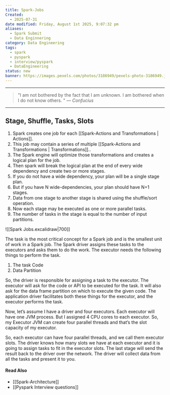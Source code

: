 ```yaml
---
title: Spark-Jobs
Created:
  - 2025-07-31
date modified: Friday, August 1st 2025, 9:07:32 pm
aliases:
  - Spark Submit
  - Data Enginnering
category: Data Engineering
tags:
  - spark
  - pyspark
  - interview/pyspark
  - DataEngineering
status: new
banner: https://images.pexels.com/photos/3186949/pexels-photo-3186949.jpeg
---
```

---
> "I am not bothered by the fact that I am unknown. I am bothered when I do not know others.
>"
> <cite>— Confucius</cite>

---

## Stage, Shuffle, Tasks, Slots

1. Spark creates one job for each [[Spark-Actions and Transformations | Actions]].
2. This job may contain a series of multiple [[Spark-Actions and Transformations | Transformations]].. 
3. The Spark engine will optimize those transformations and creates a logical plan for the job. 
4. Then spark will break the logical plan at the end of every wide dependency and create two or more stages. 
5. If you do not have a wide dependency, your plan will be a single stage plan. 
6. But if you have N wide-dependencies, your plan should have N+1 stages. 
7. Data from one stage to another stage is shared using the shuffle/sort operation. 
8. Now each stage may be executed as one or more parallel tasks. 
9. The number of tasks in the stage is equal to the number of input partitions.


![[Spark Jobs.excalidraw|700]]

The task is the most critical concept for a Spark job and is the smallest unit of work in a Spark job. The Spark driver assigns these tasks to the executors and asks them to do the work. The executor needs the following things to perform the task. 
1. The task Code 
2. Data Partition 

So, the driver is responsible for assigning a task to the executor. The executor will ask for the code or API to be executed for the task. It will also ask for the data frame partition on which to execute the given code. The application driver facilitates both these things for the executor, and the executor performs the task. 

Now, let’s assume I have a driver and four executors. Each executor will have one JVM process. But I assigned 4 CPU cores to each executor. So, my Executor JVM can create four parallel threads and that’s the slot capacity of my executor. 

So, each executor can have four parallel threads, and we call them executor slots. The driver knows how many slots we have at each executor and it is going to assign tasks to fit in the executor slots. The last stage will send the result back to the driver over the network. The driver will collect data from all the tasks and present it to you.


#### Read Also
- [[Spark-Architecture]]
- [[Pyspark Interview questions]]